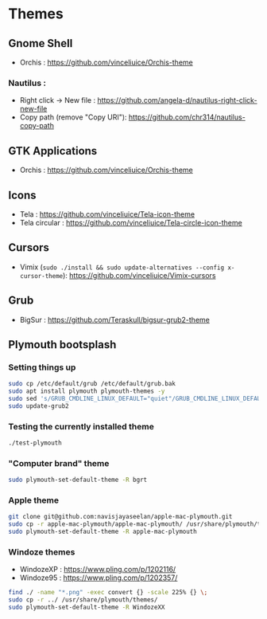 # Themes

## Gnome Shell

- Orchis : https://github.com/vinceliuice/Orchis-theme

### Nautilus :

- Right click -> New file : https://github.com/angela-d/nautilus-right-click-new-file
- Copy path (remove "Copy URI"): https://github.com/chr314/nautilus-copy-path

## GTK Applications

- Orchis : https://github.com/vinceliuice/Orchis-theme

## Icons

- Tela : https://github.com/vinceliuice/Tela-icon-theme
- Tela circular : https://github.com/vinceliuice/Tela-circle-icon-theme

## Cursors

- Vimix (`sudo ./install && sudo update-alternatives --config x-cursor-theme`): https://github.com/vinceliuice/Vimix-cursors

## Grub

- BigSur : https://github.com/Teraskull/bigsur-grub2-theme

## Plymouth bootsplash

### Setting things up

```bash
sudo cp /etc/default/grub /etc/default/grub.bak
sudo apt install plymouth plymouth-themes -y
sudo sed 's/GRUB_CMDLINE_LINUX_DEFAULT="quiet"/GRUB_CMDLINE_LINUX_DEFAULT="quiet splash"/g' /etc/default/grub -i
sudo update-grub2
```

### Testing the currently installed theme

```bash
./test-plymouth
```

### "Computer brand" theme

```bash
sudo plymouth-set-default-theme -R bgrt
```

### Apple theme

```bash
git clone git@github.com:navisjayaseelan/apple-mac-plymouth.git
sudo cp -r apple-mac-plymouth/apple-mac-plymouth/ /usr/share/plymouth/themes/
sudo plymouth-set-default-theme -R apple-mac-plymouth
```

### Windoze themes

- WindozeXP : https://www.pling.com/p/1202116/
- Windoze95 : https://www.pling.com/p/1202357/

```bash
find ./ -name "*.png" -exec convert {} -scale 225% {} \;
sudo cp -r ../ /usr/share/plymouth/themes/
sudo plymouth-set-default-theme -R WindozeXX
```

